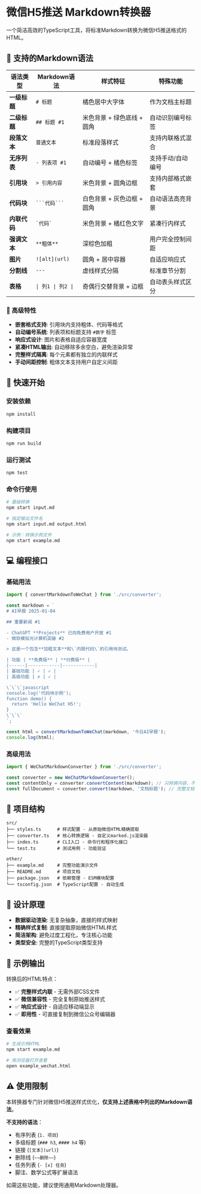 # 微信H5推送 Markdown转换器

一个简洁高效的TypeScript工具，将标准Markdown转换为微信H5推送格式的HTML。

## 🎯 支持的Markdown语法

| 语法类型 | Markdown语法 | 样式特征 | 特殊功能 |
|---------|-------------|----------|----------|
| **一级标题** | `# 标题` | 橘色居中大字体 | 作为文档主标题 |
| **二级标题** | `## 标题 #1` | 米色背景 + 绿色底线 + 圆角 | 自动识别编号标签 |
| **段落文本** | `普通文本` | 标准段落样式 | 支持内联格式混合 |
| **无序列表** | `- 列表项 #1` | 自动编号 + 橘色标签 | 支持手动/自动编号 |
| **引用块** | `> 引用内容` | 米色背景 + 圆角边框 | 支持内部格式嵌套 |
| **代码块** | ` ```代码``` ` | 白色背景 + 灰色边框 + 圆角 | 自动语法高亮背景 |
| **内联代码** | `` `代码` `` | 米色背景 + 橘红色文字 | 紧凑行内样式 |
| **强调文本** | `**粗体**` | 深棕色加粗 | 用户完全控制间距 |
| **图片** | `![alt](url)` | 圆角 + 居中容器 | 自适应响应式 |
| **分割线** | `---` | 虚线样式分隔 | 标准章节分割 |
| **表格** | `\| 列1 \| 列2 \|` | 奇偶行交替背景 + 边框 | 自动表头样式区分 |

### 🔧 高级特性

- **嵌套格式支持**: 引用块内支持粗体、代码等格式
- **自动编号系统**: 列表项和标题支持 `#数字` 标签
- **响应式设计**: 图片和表格自适应容器宽度  
- **紧凑HTML输出**: 自动移除多余空白，避免渲染异常
- **完整样式隔离**: 每个元素都有独立的内联样式
- **手动间距控制**: 粗体文本支持用户自定义间距

## 🚀 快速开始

### 安装依赖
```bash
npm install
```

### 构建项目
```bash
npm run build
```

### 运行测试
```bash
npm test
```

### 命令行使用
```bash
# 基础转换
npm start input.md

# 指定输出文件名  
npm start input.md output.html

# 示例：转换示例文件
npm start example.md
```

## 💻 编程接口

### 基础用法
```typescript
import { convertMarkdownToWeChat } from './src/converter';

const markdown = `
# AI早报 2025-01-04

## 重要新闻 #1

- ChatGPT **Projects** 已向免费用户开放 #1
- 微软模拟光计算机突破 #2

> 这是一个包含**加粗文本**和\`内联代码\`的引用块测试。

| 功能 | **免费版** | **付费版** |
|------|------------|------------|
| 基础功能 | ✓ | ✓ |
| 高级功能 | ✗ | ✓ |

\`\`\`javascript
console.log('代码块示例');
function demo() {
  return 'Hello WeChat H5!';
}
\`\`\`
`;

const html = convertMarkdownToWeChat(markdown, '今日AI早报');
console.log(html);
```

### 高级用法
```typescript
import { WeChatMarkdownConverter } from './src/converter';

const converter = new WeChatMarkdownConverter();
const contentOnly = converter.convertContent(markdown); // 只转换内容，不包含容器
const fullDocument = converter.convert(markdown, '文档标题'); // 完整文档
```

## 📁 项目结构

```
src/
├── styles.ts      # 样式配置 - 从原始微信HTML精确提取
├── converter.ts   # 核心转换逻辑 - 自定义marked.js渲染器
├── index.ts       # CLI入口 - 命令行和程序化接口
└── test.ts        # 测试用例 - 功能验证

other/
├── example.md     # 完整功能演示文件
├── README.md      # 项目文档
├── package.json   # 依赖管理 - ESM模块配置
└── tsconfig.json  # TypeScript配置 - 自动生成
```

## 🎨 设计原理

- **数据驱动渲染**: 无复杂抽象，直接的样式映射
- **精确样式复制**: 直接提取原始微信HTML样式
- **简洁架构**: 避免过度工程化，专注核心功能
- **类型安全**: 完整的TypeScript类型支持

## 📝 示例输出

转换后的HTML特点：
- ✅ **完整样式内联** - 无需外部CSS文件
- ✅ **微信兼容性** - 完全复制原始推送样式
- ✅ **响应式设计** - 自适应移动端显示
- ✅ **即用性** - 可直接复制到微信公众号编辑器

### 查看效果
```bash
# 生成示例HTML
npm start example.md

# 用浏览器打开查看
open example_wechat.html
```

## ⚠️ 使用限制

本转换器专门针对微信H5推送样式优化，**仅支持上述表格中列出的Markdown语法**。

**不支持的语法**：
- 有序列表 (`1. 项目`)  
- 多级标题 (`### h3`, `#### h4` 等)
- 链接 (`[文本](url)`) 
- 删除线 (`~~删除~~`)
- 任务列表 (`- [x] 任务`)
- 脚注、数学公式等扩展语法

如需这些功能，建议使用通用Markdown处理器。
